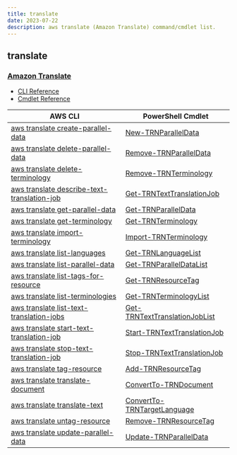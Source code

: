 ```yaml
---
title: translate
date: 2023-07-22
description: aws translate (Amazon Translate) command/cmdlet list.
---
```


## translate

### [Amazon Translate](https://aws.amazon.com/translate/)

* [CLI Reference](https://awscli.amazonaws.com/v2/documentation/api/latest/reference/translate/index.html)
* [Cmdlet Reference](https://docs.aws.amazon.com/powershell/latest/reference/items/Amazon_Translate_cmdlets.html)

|AWS CLI|PowerShell Cmdlet|
|----|----|
|[aws translate create-parallel-data](https://awscli.amazonaws.com/v2/documentation/api/latest/reference/translate/create-parallel-data.html)|[New-TRNParallelData](https://docs.aws.amazon.com/powershell/latest/reference/items/New-TRNParallelData.html)|
|[aws translate delete-parallel-data](https://awscli.amazonaws.com/v2/documentation/api/latest/reference/translate/delete-parallel-data.html)|[Remove-TRNParallelData](https://docs.aws.amazon.com/powershell/latest/reference/items/Remove-TRNParallelData.html)|
|[aws translate delete-terminology](https://awscli.amazonaws.com/v2/documentation/api/latest/reference/translate/delete-terminology.html)|[Remove-TRNTerminology](https://docs.aws.amazon.com/powershell/latest/reference/items/Remove-TRNTerminology.html)|
|[aws translate describe-text-translation-job](https://awscli.amazonaws.com/v2/documentation/api/latest/reference/translate/describe-text-translation-job.html)|[Get-TRNTextTranslationJob](https://docs.aws.amazon.com/powershell/latest/reference/items/Get-TRNTextTranslationJob.html)|
|[aws translate get-parallel-data](https://awscli.amazonaws.com/v2/documentation/api/latest/reference/translate/get-parallel-data.html)|[Get-TRNParallelData](https://docs.aws.amazon.com/powershell/latest/reference/items/Get-TRNParallelData.html)|
|[aws translate get-terminology](https://awscli.amazonaws.com/v2/documentation/api/latest/reference/translate/get-terminology.html)|[Get-TRNTerminology](https://docs.aws.amazon.com/powershell/latest/reference/items/Get-TRNTerminology.html)|
|[aws translate import-terminology](https://awscli.amazonaws.com/v2/documentation/api/latest/reference/translate/import-terminology.html)|[Import-TRNTerminology](https://docs.aws.amazon.com/powershell/latest/reference/items/Import-TRNTerminology.html)|
|[aws translate list-languages](https://awscli.amazonaws.com/v2/documentation/api/latest/reference/translate/list-languages.html)|[Get-TRNLanguageList](https://docs.aws.amazon.com/powershell/latest/reference/items/Get-TRNLanguageList.html)|
|[aws translate list-parallel-data](https://awscli.amazonaws.com/v2/documentation/api/latest/reference/translate/list-parallel-data.html)|[Get-TRNParallelDataList](https://docs.aws.amazon.com/powershell/latest/reference/items/Get-TRNParallelDataList.html)|
|[aws translate list-tags-for-resource](https://awscli.amazonaws.com/v2/documentation/api/latest/reference/translate/list-tags-for-resource.html)|[Get-TRNResourceTag](https://docs.aws.amazon.com/powershell/latest/reference/items/Get-TRNResourceTag.html)|
|[aws translate list-terminologies](https://awscli.amazonaws.com/v2/documentation/api/latest/reference/translate/list-terminologies.html)|[Get-TRNTerminologyList](https://docs.aws.amazon.com/powershell/latest/reference/items/Get-TRNTerminologyList.html)|
|[aws translate list-text-translation-jobs](https://awscli.amazonaws.com/v2/documentation/api/latest/reference/translate/list-text-translation-jobs.html)|[Get-TRNTextTranslationJobList](https://docs.aws.amazon.com/powershell/latest/reference/items/Get-TRNTextTranslationJobList.html)|
|[aws translate start-text-translation-job](https://awscli.amazonaws.com/v2/documentation/api/latest/reference/translate/start-text-translation-job.html)|[Start-TRNTextTranslationJob](https://docs.aws.amazon.com/powershell/latest/reference/items/Start-TRNTextTranslationJob.html)|
|[aws translate stop-text-translation-job](https://awscli.amazonaws.com/v2/documentation/api/latest/reference/translate/stop-text-translation-job.html)|[Stop-TRNTextTranslationJob](https://docs.aws.amazon.com/powershell/latest/reference/items/Stop-TRNTextTranslationJob.html)|
|[aws translate tag-resource](https://awscli.amazonaws.com/v2/documentation/api/latest/reference/translate/tag-resource.html)|[Add-TRNResourceTag](https://docs.aws.amazon.com/powershell/latest/reference/items/Add-TRNResourceTag.html)|
|[aws translate translate-document](https://awscli.amazonaws.com/v2/documentation/api/latest/reference/translate/translate-document.html)|[ConvertTo-TRNDocument](https://docs.aws.amazon.com/powershell/latest/reference/items/ConvertTo-TRNDocument.html)|
|[aws translate translate-text](https://awscli.amazonaws.com/v2/documentation/api/latest/reference/translate/translate-text.html)|[ConvertTo-TRNTargetLanguage](https://docs.aws.amazon.com/powershell/latest/reference/items/ConvertTo-TRNTargetLanguage.html)|
|[aws translate untag-resource](https://awscli.amazonaws.com/v2/documentation/api/latest/reference/translate/untag-resource.html)|[Remove-TRNResourceTag](https://docs.aws.amazon.com/powershell/latest/reference/items/Remove-TRNResourceTag.html)|
|[aws translate update-parallel-data](https://awscli.amazonaws.com/v2/documentation/api/latest/reference/translate/update-parallel-data.html)|[Update-TRNParallelData](https://docs.aws.amazon.com/powershell/latest/reference/items/Update-TRNParallelData.html)|

